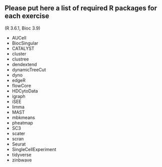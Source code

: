 ## Please put here a list of required R packages for each exercise

(R 3.6.1, Bioc 3.9)

- AUCell
- BiocSingular
- CATALYST
- cluster
- clustree
- dendextend
- dynamicTreeCut
- dyno
- edgeR
- flowCore
- HDCytoData
- igraph
- iSEE
- limma
- MAST
- mbkmeans
- pheatmap
- SC3
- scater
- scran
- Seurat
- SingleCellExperiment
- tidyverse
- zinbwave

